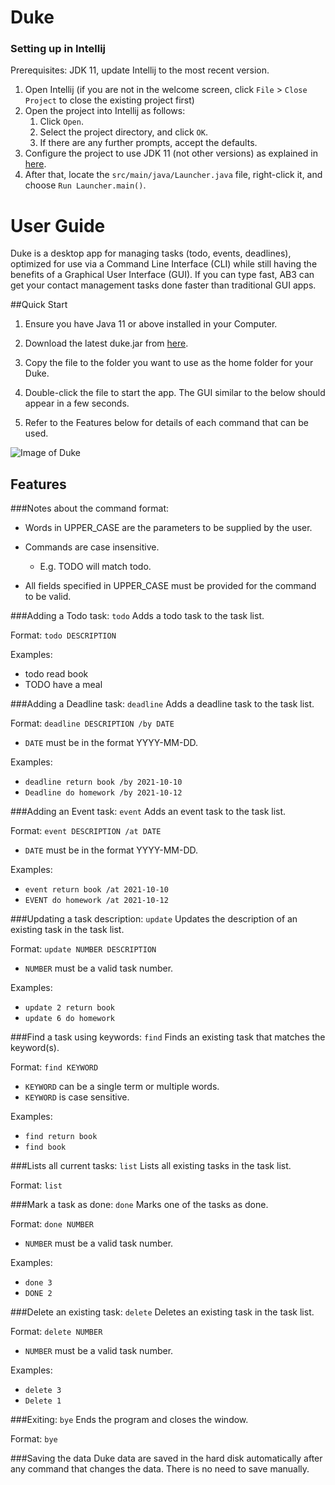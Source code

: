 # Duke

### Setting up in Intellij

Prerequisites: JDK 11, update Intellij to the most recent version.

1. Open Intellij (if you are not in the welcome screen, click `File` > `Close Project` to close the existing project
   first)
1. Open the project into Intellij as follows:
    1. Click `Open`.
    1. Select the project directory, and click `OK`.
    1. If there are any further prompts, accept the defaults.
1. Configure the project to use JDK 11 (not other versions) as explained
   in [here](https://www.jetbrains.com/help/idea/sdk.html#set-up-jdk).
1. After that, locate the `src/main/java/Launcher.java` file, right-click it, and choose `Run Launcher.main()`.

# User Guide

Duke is a desktop app for managing tasks (todo, events, deadlines), optimized for use via a Command Line Interface (CLI)
while still having the benefits of a Graphical User Interface (GUI). If you can type fast, AB3 can get your contact
management tasks done faster than traditional GUI apps.

##Quick Start
1. Ensure you have Java 11 or above installed in your Computer.

1. Download the latest duke.jar from [here](https://github.com/tsh22/ip/releases).

1. Copy the file to the folder you want to use as the home folder for your Duke.

1. Double-click the file to start the app. The GUI similar to the below should appear in a few seconds.

1. Refer to the Features below for details of each command that can be used.

![Image of Duke](https://tsh22.github.com/ip/Ui.png)

## Features

###Notes about the command format:
* Words in UPPER_CASE are the parameters to be supplied by the user.

* Commands are case insensitive.

   * E.g. TODO will match todo.
* All fields specified in UPPER_CASE must be provided for the command to be valid.

###Adding a Todo task: `todo`
Adds a todo task to the task list.

Format: `todo DESCRIPTION`

Examples:
* todo read book
* TODO have a meal

###Adding a Deadline task: `deadline`
Adds a deadline task to the task list.

Format: `deadline DESCRIPTION /by DATE`
* `DATE` must be in the format YYYY-MM-DD.

Examples:
* `deadline return book /by 2021-10-10`
* `Deadline do homework /by 2021-10-12`

###Adding an Event task: `event`
Adds an event task to the task list.

Format: `event DESCRIPTION /at DATE`
* `DATE` must be in the format YYYY-MM-DD.

Examples:
* `event return book /at 2021-10-10`
* `EVENT do homework /at 2021-10-12`

###Updating a task description: `update`
Updates the description of an existing task in the task list.

Format: `update NUMBER DESCRIPTION`
* `NUMBER` must be a valid task number.

Examples:
* `update 2 return book`
* `update 6 do homework`

###Find a task using keywords: `find`
Finds an existing task that matches the keyword(s).

Format: `find KEYWORD`
* `KEYWORD` can be a single term or multiple words.
* `KEYWORD` is case sensitive.

Examples:
* `find return book`
* `find book`

###Lists all current tasks: `list`
Lists all existing tasks in the task list.

Format: `list`

###Mark a task as done: `done`
Marks one of the tasks as done.

Format: `done NUMBER`
* `NUMBER` must be a valid task number.

Examples:
* `done 3`
* `DONE 2`

###Delete an existing task: `delete`
Deletes an existing task in the task list.

Format: `delete NUMBER`
* `NUMBER` must be a valid task number.

Examples:
* `delete 3 `
* `Delete 1`

###Exiting: `bye`
Ends the program and closes the window.

Format: `bye`

###Saving the data
Duke data are saved in the hard disk automatically after any command that changes the data. There is no need to save manually.

